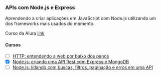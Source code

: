 ### APIs com Node.js e Express

Aprendendo a criar aplicações em JavaScript com Node.js utilizando um dos frameworks mais usados do momento.

Curso da Alura [link](https://www.alura.com.br/formacao-node-js-express)

#### Cursos

- [ ] [HTTP: entendendo a web por baixo dos panos](https://cursos.alura.com.br/course/http-entendendo-web-por-baixo-dos-panos)
- [x] [Node.js: criando uma API Rest com Express e MongoDB](https://cursos.alura.com.br/course/node-js-api-rest-express-mongodb)
- [ ] [Node.js: lidando com buscas, filtros, paginação e erros em uma API](https://cursos.alura.com.br/course/node-js-buscas-filtros-paginacao-erros-api)